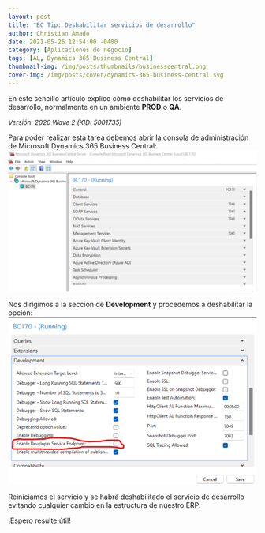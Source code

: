 ```yaml
---
layout: post
title: "BC Tip: Deshabilitar servicios de desarrollo"
author: Christian Amado
date: 2021-05-26 12:54:00 -0400
category: [Aplicaciones de negocio]
tags: [AL, Dynamics 365 Business Central]
thumbnail-img: /img/posts/thumbnails/businesscentral.png
cover-img: /img/posts/cover/dynamics-365-business-central.svg
---
```


En este sencillo artículo explico cómo deshabilitar los servicios de desarrollo, normalmente en un ambiente **PROD** o **QA**.

<!--more-->
*<font size="2">Versión: 2020 Wave 2 (KID: 5001735)</font>*

Para poder realizar esta tarea debemos abrir la consola de administración de Microsoft Dynamics 365 Business Central:  
![](/img/posts/2021/05/26/DevService1.png)  

Nos dirigimos a la sección de **Development** y procedemos a deshabilitar la opción:  
![](/img/posts/2021/05/26/DevService2.png)  

Reiniciamos el servicio y se habrá deshabilitado el servicio de desarrollo evitando cualquier cambio en la estructura de nuestro ERP.

¡Espero resulte útil!